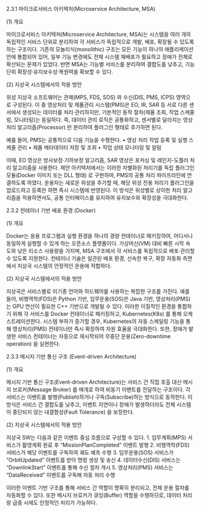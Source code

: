 2.3.1 마이크로서비스 아키텍처(Microservice Architecture, MSA)

(1) 개요

마이크로서비스 아키텍처(Microservice Architecture, MSA)는 시스템을 여러 개의 독립적인 서비스 단위로 분리하여 각 서비스가 독립적으로 개발, 배포, 확장될 수 있도록 하는 구조이다.
기존의 모놀리식(monolithic) 구조는 모든 기능이 하나의 애플리케이션 안에 통합되어 있어, 일부 기능 변경에도 전체 시스템 재배포가 필요하고 장애가 전체로 확산되는 문제가 있었다.
반면 MSA는 기능별 서비스를 분리하여 결합도를 낮추고, 기능 단위 확장성·유지보수성·복원력을 확보할 수 있다.

(2) 지상국 시스템에서의 적용 방안

위성 지상국 소프트웨어는 관제(MPS, FDS, SOS) 와 수신(DIS, PMS, ICPS) 영역으로 구성된다.
이 중 영상처리 및 제품관리 시스템(PMS)은 EO, IR, SAR 등 서로 다른 센서에서 생성되는 데이터를 처리·관리하지만, 기본적인 동작 절차(제품 조회, 작업 스케줄링, 모니터링)는 동일하다.
즉, 데이터 관리 로직은 공통화하고, 센서별로 달라지는 영상 처리 알고리즘(Processor) 만 분리하여 플러그인 형태로 추가하면 된다.

예를 들어, PMS는 공통적으로 다음 기능을 수행한다.
	•	영상 처리 작업 등록 및 실행 스케줄 관리
	•	제품 메타데이터 저장 및 조회
	•	작업 상태 모니터링 및 알림

이때, EO 영상은 방사보정·기하보정 알고리즘, SAR 영상은 포커싱 및 레인지-도플러 처리 알고리즘을 사용한다.
제안 아키텍처에서는 이러한 차별화된 처리기를 독립 플러그인 모듈(Docker 이미지 또는 DLL 형태) 로 구현하여, PMS의 공통 처리 파이프라인에 연결하도록 하였다.
운용자는 새로운 위성을 추가할 때, 해당 위성 전용 처리기 플러그인을 업로드하고 등록만 하면 즉시 시스템에 반영된다.
이 방식은 위성별로 상이한 처리 알고리즘을 적용하면서도, 공통 인터페이스를 유지하여 유지보수와 확장성을 극대화한다.



2.3.2 컨테이너 기반 배포 환경 (Docker)

(1) 개요

Docker는 응용 프로그램과 실행 환경을 하나의 경량 컨테이너로 패키징하여, 어디서나 동일하게 실행할 수 있게 하는 오픈소스 플랫폼이다.
가상머신(VM) 대비 빠른 시작 속도와 낮은 리소스 사용량을 가지며, MSA 구조에서 각 서비스를 독립적으로 배포·관리할 수 있도록 지원한다.
컨테이너 기술은 일관된 배포 환경, 신속한 복구, 확장 자동화 측면에서 지상국 시스템의 안정적인 운용에 적합하다.

(2) 지상국 시스템에서의 적용 방안

지상국은 서비스별로 이기종 언어와 하드웨어를 사용하는 복잡한 구조를 가진다.
예를 들어, 비행역학(FDS)은 Python 기반, 임무운용(SOS)은 Java 기반, 영상처리(PMS)는 GPU 연산이 필요한 C++ 기반으로 개발될 수 있다.
이러한 이질적인 환경을 통합하기 위해 각 서비스를 Docker 컨테이너로 패키징하고, Kubernetes(K8s) 를 통해 오케스트레이션한다.
시스템 부하가 증가할 경우, Kubernetes의 자동 스케일링 기능을 통해 영상처리(PMS) 컨테이너만 즉시 확장하여 자원 효율을 극대화한다.
또한, 장애가 발생한 서비스 컨테이너는 자동으로 재시작되어 무중단 운용(Zero-downtime operation) 을 실현한다.


2.3.3 메시지 기반 통신 구조 (Event-driven Architecture)

(1) 개요

메시지 기반 통신 구조(Event-driven Architecture)는 서비스 간 직접 호출 대신 메시지 브로커(Message Broker) 를 매개로 하여 비동기 이벤트를 전달하는 구조이다.
각 서비스는 이벤트를 발행(Publish)하거나 구독(Subscribe)하는 방식으로 동작한다.
이 방식은 서비스 간 결합도를 낮추고, 이벤트 지연이나 장애가 발생하더라도 전체 시스템이 중단되지 않는 내결함성(Fault Tolerance) 을 보장한다.

(2) 지상국 시스템에서의 적용 방안

지상국 SW는 다음과 같은 이벤트 중심 흐름으로 구성할 수 있다.
	1.	임무계획(MPS) 서비스가 촬영계획 완료 후 “MissionPlanCompleted” 이벤트 발행
	2.	비행역학(FDS) 서비스가 해당 이벤트를 구독하여 궤도 예측 수행
	3.	임무운용(SOS) 서비스가 “OrbitUpdated” 이벤트를 받아 명령 생성 및 송신
	4.	데이터수신(DIS) 서비스는 “DownlinkStart” 이벤트를 통해 수신 절차 개시
	5.	영상처리(PMS) 서비스는 “DataReceived” 이벤트를 구독해 자동 처리 수행

이러한 이벤트 기반 구조를 통해 서비스 간 역할이 명확히 분리되고, 전체 운용 절차를 자동화할 수 있다.
또한 메시지 브로커가 큐잉(Buffer) 역할을 수행하므로, 데이터 처리량 급증 시에도 안정적인 처리가 가능하다.
